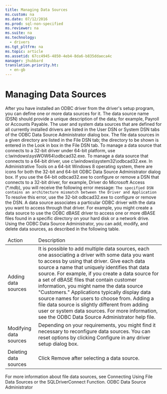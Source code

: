 ```yaml
---
title: Managing Data Sources
ms.custom: na
ms.date: 07/12/2016
ms.prod: sql-non-specified
ms.reviewer: na
ms.suite: na
ms.technology: 
  - drivers
ms.tgt_pltfrm: na
ms.topic: article
ms.assetid: 67cc4945-4850-4eb4-8da6-b835ddaeca4c
manager: jhubbard
translation.priority.ht: 
  - en-gb
---
```

# Managing Data Sources
<?xml version="1.0" encoding="utf-8"?>
<developerConceptualDocument xmlns="http://ddue.schemas.microsoft.com/authoring/2003/5" xmlns:xlink="http://www.w3.org/1999/xlink" xmlns:xsi="http://www.w3.org/2001/XMLSchema-instance" xsi:schemaLocation="http://ddue.schemas.microsoft.com/authoring/2003/5 http://dduestorage.blob.core.windows.net/ddueschema/developer.xsd">
  <introduction>
    <para>After you have installed an ODBC driver from the driver's setup program, you can define one or more data sources for it. The data source name (DSN) should provide a unique description of the data; for example, <legacyItalic>Payroll</legacyItalic> or <legacyItalic>Accounts Payable</legacyItalic>. The user and system data sources that are defined for all currently installed drivers are listed in the <legacyBold>User DSN</legacyBold> or <legacyBold>System DSN</legacyBold> tabs of the <legacyBold>ODBC Data Source Administrator</legacyBold> dialog box. The file data sources in a given directory are listed in the <legacyBold>File DSN</legacyBold> tab; the directory to be shown is entered in the <legacyBold>Look in</legacyBold> box in the <legacyBold>File DSN</legacyBold> tab.</para>
    <alert class="note">
      <para>To manage a data source that connects to a 32-bit driver under 64-bit platform, use c:\windows\sysWOW64\odbcad32.exe. To manage a data source that connects to a 64-bit driver, use c:\windows\system32\odbcad32.exe. In <legacyBold>Administrative Tools</legacyBold> on a 64-bit Windows 8 operating system, there are icons for both the 32-bit and 64-bit <legacyBold>ODBC Data Source Administrator</legacyBold> dialog box.</para>
    </alert>
    <para>If you use the 64-bit odbcad32.exe to configure or remove a DSN that connects to a 32-bit driver, for example, <languageKeyword>Driver do Microsoft Access (*.mdb)</languageKeyword>, you will receive the following error message:</para>
    <code>The specified DSN contains an architecture mismatch between the Driver and Application</code>
    <para>To resolve this error, use the 32-bit odbcad32.exe to configure or remove the DSN.</para>
    <para>A data source associates a particular ODBC driver with the data you want to access through that driver. For example, you might create a data source to use the ODBC dBASE driver to access one or more dBASE files found in a specific directory on your hard disk or a network drive. Using the ODBC Data Source Administrator, you can add, modify, and delete data sources, as described in the following table.</para>
    <table xmlns:caps="http://schemas.microsoft.com/build/caps/2013/11">
      <thead>
        <tr>
          <TD>
            <para>Action</para>
          </TD>
          <TD>
            <para>Description</para>
          </TD>
        </tr>
      </thead>
      <tbody>
        <tr>
          <TD>
            <para>Adding data sources</para>
          </TD>
          <TD>
            <para>It is possible to add multiple data sources, each one associating a driver with some data you want to access by using that driver. Give each data source a name that uniquely identifies that data source. For example, if you create a data source for a set of dBASE files that contain customer information, you might name the data source "Customers." Applications typically display data source names for users to choose from.</para>
            <para>Adding a file data source is slightly different from adding user or system data sources. For more information, see the ODBC Data Source Administrator help file.</para>
          </TD>
        </tr>
        <tr>
          <TD>
            <para>Modifying data sources</para>
          </TD>
          <TD>
            <para>Depending on your requirements, you might find it necessary to reconfigure data sources. You can reset options by clicking <legacyBold>Configure</legacyBold> in any driver setup dialog box.</para>
          </TD>
        </tr>
        <tr>
          <TD>
            <para>Deleting data sources</para>
          </TD>
          <TD>
            <para>Click <legacyBold>Remove</legacyBold> after selecting a data source.</para>
          </TD>
        </tr>
      </tbody>
    </table>
    <para>For more information about file data sources, see <legacyLink xlink:href="3003f8c2-8be6-41cc-8d9c-612e9bd0f3ae">Connecting Using File Data Sources</legacyLink> or the <legacyLink xlink:href="e299be1d-5c74-4ede-b6a3-430eb189134f">SQLDriverConnect Function</legacyLink>.</para>
  </introduction>
  <relatedTopics>
<link xlink:href="a2f66b4c-a4ac-401b-8e95-d8f96332e0b5">ODBC Data Source Administrator</link>
</relatedTopics>
</developerConceptualDocument>